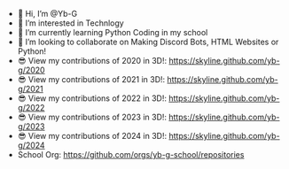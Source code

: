- 👋 Hi, I’m @Yb-G
- 👀 I’m interested in Technlogy
- 🌱 I’m currently learning Python Coding in my school
- 💞️ I’m looking to collaborate on Making Discord Bots, HTML Websites or Python!
- 😎 View my contributions of 2020 in 3D!: https://skyline.github.com/yb-g/2020
- 😎 View my contributions of 2021 in 3D!: https://skyline.github.com/yb-g/2021
- 😎 View my contributions of 2022 in 3D!: https://skyline.github.com/yb-g/2022
- 😎 View my contributions of 2023 in 3D!: https://skyline.github.com/yb-g/2023
- 😎 View my contributions of 2024 in 3D!: https://skyline.github.com/yb-g/2024
- School Org: https://github.com/orgs/yb-g-school/repositories

<!---
Yb-G/Yb-G is a ✨ special ✨ repository because its `README.md` (this file) appears on your GitHub profile.
You can click the Preview link to take a look at your changes.
--->
